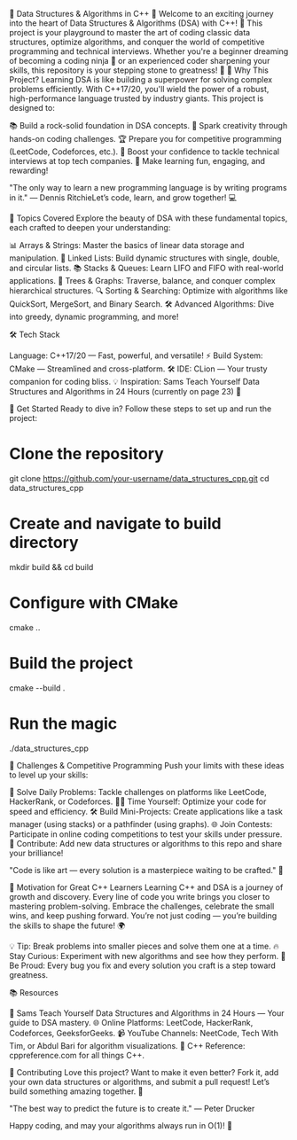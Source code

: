 🌟 Data Structures & Algorithms in C++ 🚀
Welcome to an exciting journey into the heart of Data Structures & Algorithms (DSA) with C++! 🎉 This project is your playground to master the art of coding classic data structures, optimize algorithms, and conquer the world of competitive programming and technical interviews. Whether you're a beginner dreaming of becoming a coding ninja 🥷 or an experienced coder sharpening your skills, this repository is your stepping stone to greatness! 💪
🎯 Why This Project?
Learning DSA is like building a superpower for solving complex problems efficiently. With C++17/20, you'll wield the power of a robust, high-performance language trusted by industry giants. This project is designed to:

📚 Build a rock-solid foundation in DSA concepts.
🧠 Spark creativity through hands-on coding challenges.
🏆 Prepare you for competitive programming (LeetCode, Codeforces, etc.).
🚀 Boost your confidence to tackle technical interviews at top tech companies.
🌈 Make learning fun, engaging, and rewarding!


"The only way to learn a new programming language is by writing programs in it." — Dennis RitchieLet’s code, learn, and grow together! 💻

🌟 Topics Covered
Explore the beauty of DSA with these fundamental topics, each crafted to deepen your understanding:

📊 Arrays & Strings: Master the basics of linear data storage and manipulation.
🔗 Linked Lists: Build dynamic structures with single, double, and circular lists.
📚 Stacks & Queues: Learn LIFO and FIFO with real-world applications.
🌳 Trees & Graphs: Traverse, balance, and conquer complex hierarchical structures.
🔍 Sorting & Searching: Optimize with algorithms like QuickSort, MergeSort, and Binary Search.
🛠️ Advanced Algorithms: Dive into greedy, dynamic programming, and more!

🛠️ Tech Stack

Language: C++17/20 — Fast, powerful, and versatile! ⚡
Build System: CMake — Streamlined and cross-platform. 🛠️
IDE: CLion — Your trusty companion for coding bliss. 💡
Inspiration: Sams Teach Yourself Data Structures and Algorithms in 24 Hours (currently on page 23) 📖

🚀 Get Started
Ready to dive in? Follow these steps to set up and run the project:
# Clone the repository
git clone https://github.com/your-username/data_structures_cpp.git
cd data_structures_cpp

# Create and navigate to build directory
mkdir build && cd build

# Configure with CMake
cmake ..

# Build the project
cmake --build .

# Run the magic
./data_structures_cpp

🏅 Challenges & Competitive Programming
Push your limits with these ideas to level up your skills:

🧩 Solve Daily Problems: Tackle challenges on platforms like LeetCode, HackerRank, or Codeforces.
🏃‍♂️ Time Yourself: Optimize your code for speed and efficiency.
🛠️ Build Mini-Projects: Create applications like a task manager (using stacks) or a pathfinder (using graphs).
🌐 Join Contests: Participate in online coding competitions to test your skills under pressure.
📝 Contribute: Add new data structures or algorithms to this repo and share your brilliance!


"Code is like art — every solution is a masterpiece waiting to be crafted." 🎨

🌈 Motivation for Great C++ Learners
Learning C++ and DSA is a journey of growth and discovery. Every line of code you write brings you closer to mastering problem-solving. Embrace the challenges, celebrate the small wins, and keep pushing forward. You’re not just coding — you’re building the skills to shape the future! 🌍

💡 Tip: Break problems into smaller pieces and solve them one at a time.
🔥 Stay Curious: Experiment with new algorithms and see how they perform.
🌟 Be Proud: Every bug you fix and every solution you craft is a step toward greatness.

📚 Resources

📖 Sams Teach Yourself Data Structures and Algorithms in 24 Hours — Your guide to DSA mastery.
🌐 Online Platforms: LeetCode, HackerRank, Codeforces, GeeksforGeeks.
📹 YouTube Channels: NeetCode, Tech With Tim, or Abdul Bari for algorithm visualizations.
📝 C++ Reference: cppreference.com for all things C++.

🤝 Contributing
Love this project? Want to make it even better? Fork it, add your own data structures or algorithms, and submit a pull request! Let’s build something amazing together. 🌟

"The best way to predict the future is to create it." — Peter Drucker

Happy coding, and may your algorithms always run in O(1)! 🚀